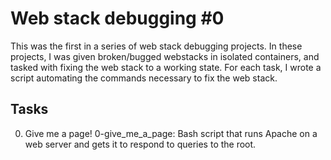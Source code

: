 # Web stack debugging #0
This was the first in a series of web stack debugging projects. In these projects, I was given broken/bugged webstacks in isolated containers, and tasked with fixing the web stack to a working state. For each task, I wrote a script automating the commands necessary to fix the web stack.

## Tasks
0. Give me a page!
	0-give_me_a_page: Bash script that runs Apache on a web server and gets it to respond to queries to the root.
